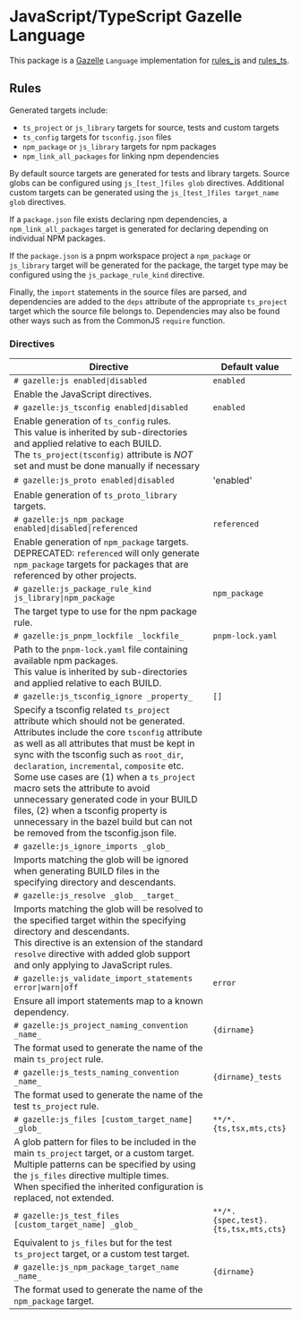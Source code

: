 # JavaScript/TypeScript Gazelle Language

This package is a [Gazelle](https://github.com/bazelbuild/bazel-gazelle) `Language` implementation for [rules_js](https://github.com/aspect-build/rules_js) and [rules_ts](https://github.com/aspect-build/rules_ts).

## Rules

Generated targets include:

- `ts_project` or `js_library` targets for source, tests and custom targets
- `ts_config` targets for `tsconfig.json` files
- `npm_package` or `js_library` targets for npm packages
- `npm_link_all_packages` for linking npm dependencies

By default source targets are generated for tests and library targets. Source globs can be configured using `js_[test_]files glob` directives. Additional custom targets can be generated using the `js_[test_]files target_name glob` directives.

If a `package.json` file exists declaring npm dependencies, a `npm_link_all_packages` target
is generated for declaring depending on individual NPM packages.

If the `package.json` is a pnpm workspace project a `npm_package` or `js_library` target will be generated for the package, the target type may be configured using the `js_package_rule_kind` directive.

Finally, the `import` statements in the source files are parsed, and dependencies are added to the `deps` attribute of the appropriate
`ts_project` target which the source file belongs to. Dependencies may also be found other ways such as from the CommonJS `require` function.

### Directives

<!-- prettier-ignore-start -->
| **Directive**                                           | **Default value**           |
| ------------------------------------------------------- | --------------------------- |
| `# gazelle:js enabled\|disabled`                        | `enabled`                   |
| Enable the JavaScript directives. |
| `# gazelle:js_tsconfig enabled\|disabled`               | `enabled`                   |
| Enable generation of `ts_config` rules.<br />This value is inherited by sub-directories and applied relative to each BUILD.<br />The `ts_project(tsconfig)` attribute is *NOT* set and must be done manually if necessary |
| `# gazelle:js_proto enabled\|disabled`                  | 'enabled'                   |
| Enable generation of `ts_proto_library` targets.                                      |
| `# gazelle:js_npm_package enabled\|disabled\|referenced`| `referenced`                |
| Enable generation of `npm_package` targets.<br />DEPRECATED: `referenced` will only generate `npm_package` targets for packages that are referenced by other projects. |
| `# gazelle:js_package_rule_kind js_library\|npm_package`| `npm_package`               |
| The target type to use for the npm package rule. |
| `# gazelle:js_pnpm_lockfile _lockfile_`                 | `pnpm-lock.yaml`            |
| Path to the `pnpm-lock.yaml` file containing available npm packages. <br />This value is inherited by sub-directories and applied relative to each BUILD. |
| `# gazelle:js_tsconfig_ignore _property_`              | `[]`                        |
| Specify a tsconfig related `ts_project` attribute which should not be generated. Attributes include the core `tsconfig` attribute as well as all attributes that must be kept in sync with the tsconfig such as `root_dir`, `declaration`, `incremental`, `composite` etc. Some use cases are (1) when a `ts_project` macro sets the attribute to avoid unnecessary generated code in your BUILD files, (2) when a tsconfig property is unnecessary in the bazel build but can not be removed from the tsconfig.json file. |
| `# gazelle:js_ignore_imports _glob_`                    |                             |
| Imports matching the glob will be ignored when generating BUILD files in the specifying directory and descendants. |
| `# gazelle:js_resolve _glob_ _target_`                  |                             |
| Imports matching the glob will be resolved to the specified target within the specifying directory and descendants.<br />This directive is an extension of the standard `resolve` directive with added glob support and only applying to JavaScript rules. |
| `# gazelle:js_validate_import_statements error\|warn\|off`   | `error`                      |
| Ensure all import statements map to a known dependency. |
| `# gazelle:js_project_naming_convention _name_`         | `{dirname}`                 |
| The format used to generate the name of the main `ts_project` rule. |
| `# gazelle:js_tests_naming_convention _name_`           | `{dirname}_tests`           |
| The format used to generate the name of the test `ts_project` rule. |
| `# gazelle:js_files [custom_target_name] _glob_`        | `**/*.{ts,tsx,mts,cts}`     |
| A glob pattern for files to be included in the main `ts_project` target, or a custom target.<br />Multiple patterns can be specified by using the `js_files` directive multiple times.<br />When specified the inherited configuration is replaced, not extended. |
| `# gazelle:js_test_files [custom_target_name] _glob_`   | `**/*.{spec,test}.{ts,tsx,mts,cts}` |
| Equivalent to `js_files` but for the test `ts_project` target, or a custom test target. |
| `# gazelle:js_npm_package_target_name _name_`           | `{dirname}`                 |
| The format used to generate the name of the `npm_package` target. |
<!-- prettier-ignore-end -->
